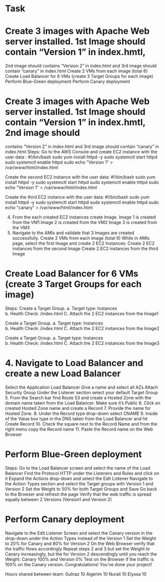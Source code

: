 # Task
# Create 3 images with Apache Web server installed. 1st Image should contain “Version 1” in index.hmtl, 
2nd image should contains “Version 2” in index.html and 3rd image should contain “canary” in index.html
Create 2 VMs from each image (total 6)
Create Load Balancer for 6 VMs (create 3 Target Groups for each image)
Perform Blue-Green deployment
Perform Canary deployment

# Create 3 images with Apache Web server installed. 1st Image should contain “Version 1” in index.hmtl, 2nd image should
contains “Version 2” in index.html and 3rd image should contain “canary” in index.html
               Steps: 
Go to the AWS Console and create EC2 instance with the user data : 
#!/bin/bash
sudo yum install httpd -y
sudo systemctl start httpd
sudo systemctl enable httpd
sudo echo "Version 1" > /var/www/html/index.html

Create the second  EC2 instance with the user data:
#!/bin/bash
sudo yum install httpd -y
sudo systemctl start httpd
sudo systemctl enable httpd
sudo echo "Version 1" > /var/www/html/index.html

Create the third EC2 instance with the user data:
#!/bin/bash
sudo yum install httpd -y
sudo systemctl start httpd
sudo systemctl enable httpd
sudo echo "canary" > /var/www/html/index.html

4.  From the each created EC2 instances create Image.
Image 1 is created from the VM1 
Image 2 is created from the VM2
Image 3 is created from the VM3
5. Navigate to the AMIs and validate that 3 Images are created successfully.
                                      Create 2 VMs from each image (total 6) 
While in AMIs page, select the first Image and create 2 EC2 Instances:
Create 2 EC2 instances from the second Image
Create 2 EC2 instances from the third Image

# Create Load Balancer for 6 VMs (create 3 Target Groups for each image) 

Steps:
Create a Target Group. 
a.  Target type: Instances  
b.  Health Check: /index.html 
C. Attach the 2  EC2 instances  from the Image1

Create a Target Group. 
a.  Target type: Instances  
b.  Health Check: /index.html 
C. Attach the 2  EC2 instances  from the Image2

Create a Target Group. 
a.  Target type: Instances  
b.  Health Check: /index.html 
C. Attach the 2  EC2 instances  from the Image3

# 4. Navigate to Load Balancer and create a new Load Balancer
Select the Application Load Balancer
Give a name and select all AZs
Attach Security Group
Under the Listener section select your default Target Group
5. From the Search bar find Route 53 and create a Hosted Zone with the domain name taken from the Load Balancer. Make sure it’s Public
6. Click on created Hosted Zone name  and create a Record
7. Provide the name for Hosted Zone. 
8. Under the Record type drop-down select CNAME
9. Inside of the Value box type in the DNS taken from the Load Balancer and hit Create Record
10. Check the square next to the Record Name and from the right menu copy the Record name
11. Paste the Record name on the Web Browser

# Perform Blue-Green deployment 

Steps:
Go  to the Load Balancer screen and  select the name of the Load Balancer
Find the Protocol HTTP under the Listeners and Rules and click on it
Expand the Actions drop-down and select the Edit Listener
Navigate to the Action Types section and select the Target groups with Version 1 and Version 2
Set the Weight to 50% for both Target Groups and Save
Go back to the Browser and refresh the page
Verify that the web traffic is spread equally between 2 Versions (Version1 and Version 2)

# Perform Canary deployment

Navigate to the Edit Listener Screen and select the Canary version in the drop-down under the Action Types instead of the Version 1
Set the Weight to 20% for Canary and 80% for Version 2
On the Web Browser verify that the  traffic flows accordingly
Repeat steps 2 and 3 but set the Weight to Canary increasingly, but the for Version 2 descendingly until you reach the Weight: Canary 100% and Version 0%
Test on the Browser if the traffic is 100% on the Canary version.
Congratulations! You’ve done your project!

Hours shared between team:
Gulnaz 10
Aigerim 10
Nurali 10
Elyssa 10

